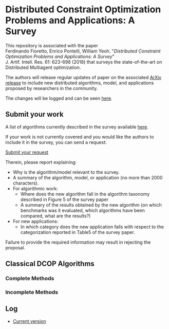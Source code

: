 # Distributed Constraint Optimization Problems and Applications: A Survey

This repository is associated with the paper  
  Ferdinando Fioretto, Enrico Pontelli, William Yeoh. 
  "_Distributed Constraint Optimization Problems and Applications: A Survey_"  
  J. Artif. Intell. Res. 61: 623-698 (2018) 
that surveys the state-of-the-art on Distributed Multiagent optimization. 

The authors will release regular updates of paper on the associated [ArXiv release](https://arxiv.org/abs/1602.06347) 
to include new distributed algorithms, model, and applications proposed by researchers in the community. 

The changes will be logged and can be seen [here](#log).

## Submit your work

A list of algorithms currently described in the survey available [here](#algorighms). 

If your work is not currently covered and you would like the authors to include it 
in the survey, you can send a request: 

[Submit your request](https://forms.gle/neSjptZocJT3VVzf9)

Therein, please report explaining:
- Why is the algorithm/model relevant to the survey.
- A summary of the algorithm, model, or application (no more than 2000 characters).
- For algorithmic work: 
  + Where does the new algorithm fall in the algorithm taxonomy described in Figure 5 of the survey paper
  + A summary of the results obtained by the new algorithm (on which benchmarks was it evaluated, 
  which algorithms have been compared, what are the results?)
- For new applications: 
  + In which category does the new application falls with respect to the categorization 
  reported in Table5 of the survey paper.

Failure to provide the required information may result in rejecting the proposal. 

<a name="algorithms">
  
## Classical DCOP Algorithms 

### Complete Methods 

### Incomplete Methods


<a name="log">
  
## Log
- [Current version]()
